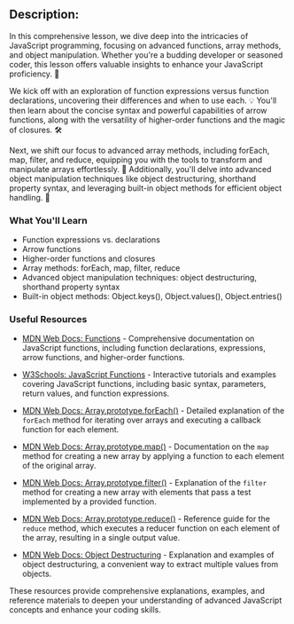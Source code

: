 ## Description:

In this comprehensive lesson, we dive deep into the intricacies of JavaScript programming, focusing on advanced functions, array methods, and object manipulation. Whether you're a budding developer or seasoned coder, this lesson offers valuable insights to enhance your JavaScript proficiency. 🚀

We kick off with an exploration of function expressions versus function declarations, uncovering their differences and when to use each. 💡 You'll then learn about the concise syntax and powerful capabilities of arrow functions, along with the versatility of higher-order functions and the magic of closures. 🛠️

Next, we shift our focus to advanced array methods, including forEach, map, filter, and reduce, equipping you with the tools to transform and manipulate arrays effortlessly. 🔄 Additionally, you'll delve into advanced object manipulation techniques like object destructuring, shorthand property syntax, and leveraging built-in object methods for efficient object handling. 🧩

### What You'll Learn

- Function expressions vs. declarations
- Arrow functions
- Higher-order functions and closures
- Array methods: forEach, map, filter, reduce
- Advanced object manipulation techniques: object destructuring, shorthand property syntax
- Built-in object methods: Object.keys(), Object.values(), Object.entries()

### Useful Resources

- [MDN Web Docs: Functions](https://developer.mozilla.org/en-US/docs/Web/JavaScript/Guide/Functions) - Comprehensive documentation on JavaScript functions, including function declarations, expressions, arrow functions, and higher-order functions.

- [W3Schools: JavaScript Functions](https://www.w3schools.com/js/js_functions.asp) - Interactive tutorials and examples covering JavaScript functions, including basic syntax, parameters, return values, and function expressions.

- [MDN Web Docs: Array.prototype.forEach()](https://developer.mozilla.org/en-US/docs/Web/JavaScript/Reference/Global_Objects/Array/forEach) - Detailed explanation of the `forEach` method for iterating over arrays and executing a callback function for each element.

- [MDN Web Docs: Array.prototype.map()](https://developer.mozilla.org/en-US/docs/Web/JavaScript/Reference/Global_Objects/Array/map) - Documentation on the `map` method for creating a new array by applying a function to each element of the original array.

- [MDN Web Docs: Array.prototype.filter()](https://developer.mozilla.org/en-US/docs/Web/JavaScript/Reference/Global_Objects/Array/filter) - Explanation of the `filter` method for creating a new array with elements that pass a test implemented by a provided function.

- [MDN Web Docs: Array.prototype.reduce()](https://developer.mozilla.org/en-US/docs/Web/JavaScript/Reference/Global_Objects/Array/Reduce) - Reference guide for the `reduce` method, which executes a reducer function on each element of the array, resulting in a single output value.

- [MDN Web Docs: Object Destructuring](https://developer.mozilla.org/en-US/docs/Web/JavaScript/Reference/Operators/Destructuring_assignment#Object_destructuring) - Explanation and examples of object destructuring, a convenient way to extract multiple values from objects.

These resources provide comprehensive explanations, examples, and reference materials to deepen your understanding of advanced JavaScript concepts and enhance your coding skills.
